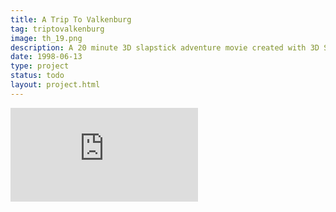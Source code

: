 ```yaml
---
title: A Trip To Valkenburg
tag: triptovalkenburg
image: th_19.png
description: A 20 minute 3D slapstick adventure movie created with 3D Studio v4 and with the help of two classmates. It retells the tale of our school outing to the pastoral village of Valkenburg. Considering it to be our first steps into 3D modelling and with the limited time and resources (none), it was quite a feat.
date: 1998-06-13
type: project
status: todo
layout: project.html
---
```


<div class="embed-container"><iframe src="https://www.youtube.com/embed/m24rRilkfus" frameborder="0" allowfullscreen></iframe></div>
